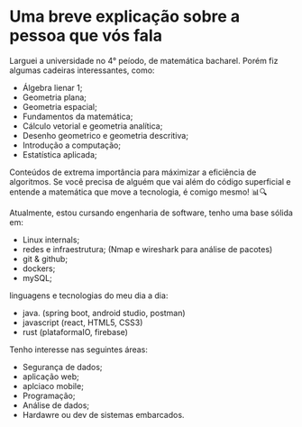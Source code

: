 #   Uma breve explicação sobre a pessoa que vós fala

Larguei a universidade no 4° peíodo, de matemática bacharel. Porém fiz algumas cadeiras interessantes, como:  
  - Álgebra lienar 1;
  - Geometria plana;
  - Geometria espacial;
  - Fundamentos da matemática;
  - Cálculo vetorial e geometria analítica;
  - Desenho geometrico e geometria descritiva;
  - Introdução a computação;
  - Estatística aplicada;
    
  Conteúdos de extrema importância para máximizar a eficiência de algoritmos. Se você precisa de alguém que vai além do código superficial e entende a matemática que move a tecnologia, é comigo mesmo! 📊🔍


Atualmente, estou cursando engenharia de software, tenho uma base sólida em:
  - Linux internals;
  - redes e infraestrutura; (Nmap e wireshark para análise de pacotes)
  - git & github;
  - dockers;
  - mySQL;


linguagens e tecnologias do meu dia a dia:
  - java.      (spring boot, android studio, postman)
  - javascript (react, HTML5, CSS3)
  - rust       (plataformaIO, firebase)
    

Tenho interesse nas seguintes áreas:
  - Segurança de dados;
  - aplicação web;
  - aplciaco mobile;
  - Programação;
  - Análise de dados;
  - Hardawre ou dev de sistemas embarcados.
